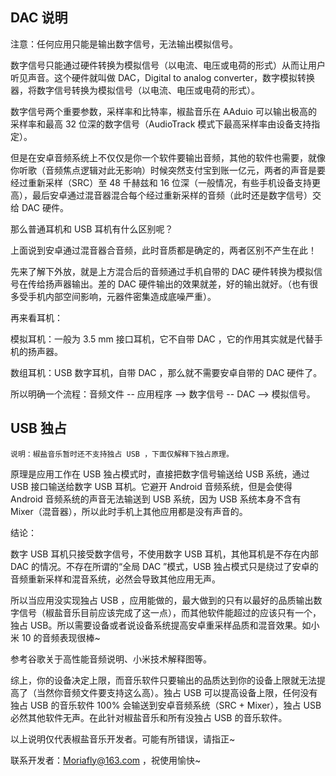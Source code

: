 ## DAC 说明

注意：任何应用只能是输出数字信号，无法输出模拟信号。

数字信号只能通过硬件转换为模拟信号（以电流、电压或电荷的形式）从而让用户听见声音。这个硬件就叫做 DAC，Digital to analog converter，数字模拟转换器，将数字信号转换为模拟信号（以电流、电压或电荷的形式）。

数字信号两个重要参数，采样率和比特率，椒盐音乐在 AAduio 可以输出极高的采样率和最高 32 位深的数字信号（AudioTrack 模式下最高采样率由设备支持指定）。

但是在安卓音频系统上不仅仅是你一个软件要输出音频，其他的软件也需要，就像你听歌（音频焦点逻辑对此无影响）时候突然支付宝到账一亿元，两者的声音是要经过重新采样（SRC）至 48 千赫兹和 16 位深（一般情况，有些手机设备支持更高），最后安卓通过混音器混合每个经过重新采样的音频（此时还是数字信号）交给 DAC 硬件。

那么普通耳机和 USB 耳机有什么区别呢？

上面说到安卓通过混音器合音频，此时音质都是确定的，两者区别不产生在此！

先来了解下外放，就是上方混合后的音频通过手机自带的 DAC 硬件转换为模拟信号在传给扬声器输出。差的 DAC 硬件输出的效果就差，好的输出就好。（也有很多受手机内部空间影响，元器件密集造成底噪严重）。

再来看耳机：

模拟耳机：一般为 3.5 mm 接口耳机，它不自带 DAC ，它的作用其实就是代替手机的扬声器。

数组耳机：USB 数字耳机，自带 DAC ，那么就不需要安卓自带的 DAC 硬件了。

所以明确一个流程：音频文件 -- 应用程序 --> 数字信号 -- DAC --> 模拟信号。



## USB 独占

`说明：椒盐音乐暂时还不支持独占 USB ，下面仅解释下独占原理。`

原理是应用工作在 USB 独占模式时，直接把数字信号输送给 USB 系统，通过 USB 接口输送给数字 USB 耳机。它避开 Android 音频系统，但是会使得 Android 音频系统的声音无法输送到 USB 系统，因为 USB 系统本身不含有 Mixer（混音器），所以此时手机上其他应用都是没有声音的。

结论：

数字 USB 耳机只接受数字信号，不使用数字 USB 耳机，其他耳机是不存在内部 DAC 的情况。不存在所谓的“全局 DAC ”模式，USB 独占模式只是绕过了安卓的音频重新采样和混音系统，必然会导致其他应用无声。

所以当应用没实现独占 USB ，应用能做的，最大做到的只有以最好的品质输出数字信号（椒盐音乐目前应该完成了这一点），而其他软件能超过的应该只有一个，独占 USB。所以需要设备或者说设备系统提高安卓重采样品质和混音效果。如小米 10 的音频表现很棒~

参考谷歌关于高性能音频说明、小米技术解释图等。

综上，你的设备决定上限，而音乐软件只要输出的品质达到你的设备上限就无法提高了（当然你音频文件要支持这么高）。独占 USB 可以提高设备上限，任何没有独占 USB 的音乐软件 100% 会输送到安卓音频系统（SRC + Mixer），独占 USB 必然其他软件无声。在此针对椒盐音乐和所有没独占 USB 的音乐软件。

以上说明仅代表椒盐音乐开发者。可能有所错误，请指正~

联系开发者：Moriafly@163.com ，祝使用愉快~
